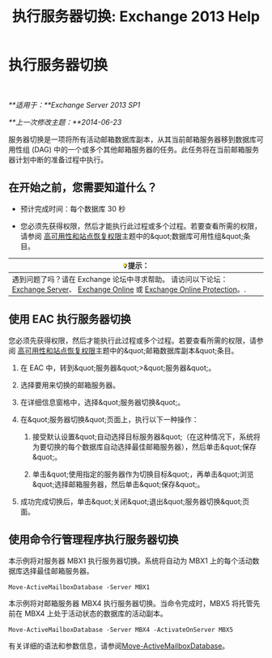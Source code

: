 ﻿---
title: '执行服务器切换: Exchange 2013 Help'
TOCTitle: 执行服务器切换
ms:assetid: ffcefd56-b0a0-4229-9011-fff4197b7c74
ms:mtpsurl: https://technet.microsoft.com/zh-cn/library/Dd298187(v=EXCHG.150)
ms:contentKeyID: 62523846
ms.date: 05/21/2018
mtps_version: v=EXCHG.150
ms.translationtype: MT
---

# 执行服务器切换

 

_**适用于：**Exchange Server 2013 SP1_

_**上一次修改主题：**2014-06-23_

服务器切换是一项将所有活动邮箱数据库副本，从其当前邮箱服务器移到数据库可用性组 (DAG) 中的一个或多个其他邮箱服务器的任务。此任务将在当前邮箱服务器计划中断的准备过程中执行。

## 在开始之前，您需要知道什么？

  - 预计完成时间：每个数据库 30 秒

  - 您必须先获得权限，然后才能执行此过程或多个过程。若要查看所需的权限，请参阅 [高可用性和站点恢复权限](high-availability-and-site-resilience-permissions-exchange-2013-help.md)主题中的\&quot;数据库可用性组\&quot;条目。

<table>
<thead>
<tr class="header">
<th><img src="images/Bb124558.tip(EXCHG.150).gif" title="提示" alt="提示" />提示：</th>
</tr>
</thead>
<tbody>
<tr class="odd">
<td>遇到问题了吗？请在 Exchange 论坛中寻求帮助。 请访问以下论坛：<a href="https://go.microsoft.com/fwlink/p/?linkid=60612">Exchange Server</a>、 <a href="https://go.microsoft.com/fwlink/p/?linkid=267542">Exchange Online</a> 或 <a href="https://go.microsoft.com/fwlink/p/?linkid=285351">Exchange Online Protection</a>。.</td>
</tr>
</tbody>
</table>


## 使用 EAC 执行服务器切换

您必须先获得权限，然后才能执行此过程或多个过程。若要查看所需的权限，请参阅 [高可用性和站点恢复权限](high-availability-and-site-resilience-permissions-exchange-2013-help.md)主题中的\&quot;邮箱数据库副本\&quot;条目。

1.  在 EAC 中，转到\&quot;服务器\&quot;\>\&quot;服务器\&quot;。

2.  选择要用来切换的邮箱服务器。

3.  在详细信息窗格中，选择\&quot;服务器切换\&quot;。

4.  在\&quot;服务器切换\&quot;页面上，执行以下一种操作：
    
    1.  接受默认设置\&quot;自动选择目标服务器\&quot;（在这种情况下，系统将为要切换的每个数据库自动选择最佳邮箱服务器），然后单击\&quot;保存\&quot;。
    
    2.  单击\&quot;使用指定的服务器作为切换目标\&quot;，再单击\&quot;浏览\&quot;选择邮箱服务器，然后单击\&quot;保存\&quot;。

5.  成功完成切换后，单击\&quot;关闭\&quot;退出\&quot;服务器切换\&quot;页面。

## 使用命令行管理程序执行服务器切换

本示例将对服务器 MBX1 执行服务器切换。系统将自动为 MBX1 上的每个活动数据库选择最佳邮箱服务器。

    Move-ActiveMailboxDatabase -Server MBX1

本示例将对邮箱服务器 MBX4 执行服务器切换。当命令完成时，MBX5 将托管先前在 MBX4 上处于活动状态的数据库的活动副本。

    Move-ActiveMailboxDatabase -Server MBX4 -ActivateOnServer MBX5

有关详细的语法和参数信息，请参阅[Move-ActiveMailboxDatabase](https://technet.microsoft.com/zh-cn/library/dd298068\(v=exchg.150\))。

